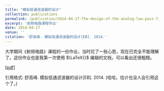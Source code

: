 ```yaml
---
title: "模拟低通滤波器的设计"
collection: publications
permalink: /publication/2014-04-17-The-design-of-the-analog-low-pass-filter
excerpt: '射频电路课程作业'
date: 2014-04-17
venue: ''
citation: '舒高峰. 模拟低通滤波器的设计[EB]. 2014.'
---
```

大学期间《射频电路》课程的一份作业，当时花了一些心思，现在已完全不能理解了。这份作业也是我第一次使用 $\LaTeX{}$ 编辑的文档，可以看出还很粗糙。

[\[pdf\]](http://GaofengShu.github.io/files/2014-04-17-模拟低通滤波器的设计.pdf)

引用格式: 舒高峰. 模拟低通滤波器的设计[EB]. 2014.
(哈哈，估计也没人会引用这个了。)